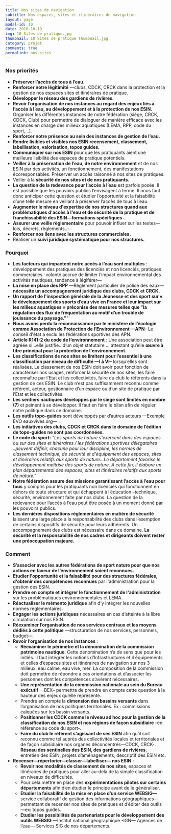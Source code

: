 ```yaml
---
title: Nos sites de navigation
subtitle: Nos espaces, sites et itinéraires de navigation
layout: page
modal-id: 10
date: 2016-10-19
img: 10 Sites de pratique.jpg
thumbnail: 10 Sites de pratique thumbnail.jpg
category: projet
comments: true
permalink: nos-sites
---
```


### Nos priorités

  - **Préserver l’accès de tous à l’eau.**
  - **Renforcer notre légitimité** —clubs, CDCK, CRCK dans la protection et la gestion de nos espaces sites et itinéraires de pratique.
  - **Développer le réseau des gardiens de rivières.**
  - **Revoir l’organisation de nos instances au regard des enjeux liés à l’accès à l’eau, au développement et à la protection de nos ESIN.** Organiser les différentes instances de notre fédération (siège, CRCK, CDCK, Club) pour permettre de dialoguer de manière efficace avec les instances en charge des milieux aquatiques (LEMA, RPP, code du sport,...).
  - **Renforcer notre présence au sein des instances de gestion de l’eau.**
  - **Rendre lisibles et visibles nos ESIN recensement, classement, labellisation, valorisation, topos guides.**
  - **Communiquer sur nos ESIN** pour que les pratiquants aient une meilleure lisibilité des espaces de pratique potentiels.
  - **Veiller à la préservation de l’eau, de notre environnement** et de nos ESIN par des activités, un fonctionnement, des manifestations écoresponsables. Préserver un accès raisonné à nos sites de pratiques.
  - Veiller à la **sécurité de nos sites et de nos pratiquants.**
  - **La question de la redevance pour l’accès à l’eau** est parfois posée. Il est possible que les pouvoirs publics l’envisagent à terme. Il nous faut donc anticiper cette question et étudier l’opportunité et la faisabilité d’une telle mesure en veillant à préserver l’accès de tous à l’eau.
  - **Augmenter le niveau d'expertise de nos structures quand aux problématiques d'accès à l'eau et de sécurité de la pratique et de franchissabilité des ESIN—formations spécifiques-.**
  - **Assurer une veille règlementaire** pour pouvoir influer sur les textes—lois, décrets, règlements..-.
  - **Renforcer nos liens avec les structures commerciales.**
  - Réaliser un **suivi juridique systématique pour nos structures.**

### Pourquoi

  - **Les facteurs qui impactent notre accès à l’eau sont multiples** : développement des pratiques des licenciés et non licenciés, pratiques commerciales -volonté accrue de limiter l’impact environnemental des activités nautiques, tendance à légiférer—
  - **La mise en place des RPP** —Règlement particulier de police des eaux— **nécessite un accompagnement juridique des clubs, CDCK et CRCK.**
  - **Un rapport de l'inspection générale de la Jeunesse et des sport sur « le développement des sports d’eau vive en France et leur impact sur les milieux aquatiques » préconise des mesures telles que "la régulation des flux de fréquentation au motif d’un trouble de jouissance du paysage."**"
  - **Nous avons perdu la reconnaissance par le ministère de l’écologie comme Association de Protection de l’Environnement —APN-** Le conseil d'état a exclu les fédérations sportives des APN.
  - **Article R141-2 du code de l’environnement** : Une association peut être agréée si...elle justifie...d’un objet statutaire ... attestant qu’elle **œuvre à titre principal pour la protection de l'environnement.**
  - **Les classifications de nos sites se limitent pour l’essentiel à une classification par niveau de difficulté —I à VI–** lorsqu’elles sont réalisées. Le classement de nos ESIN doit avoir pour fonction de caractériser nos usages, renforcer la sécurité de nos sites, les faire reconnaître par l’Etat et les collectivités, faire du club le référents dans la gestion de ces ESIN. Le club n’est pas suffisamment reconnu comme référent, acteur, gestionnaire d’un espace ou d’un site de pratique par l’Etat et les collectivités.
  - **Les sentiers nautiques développés par le siège sont limités en nombre (7)** et peinent à se développer. Il faut en faire le bilan afin de réguler notre politique dans ce domaine.
  - **Les outils topo-guides** sont développés par d’autres acteurs —Exemple EVO eauxvives.org— .
  - **Les initiatives des clubs, CDCK et CRCK dans le domaine de l’édition de topo-guides ne sont pas coordonnées.**
  - **Le code du sport:** *"Les sports de nature s'exercent dans des espaces ou sur des sites et itinéraires / les fédérations sportives délégataires ..peuvent définir, chacune pour leur discipline, les normes de classement technique, de sécurité et d'équipement des espaces, sites et itinéraires relatifs aux sports de nature...Le département favorise le développement maîtrisé des sports de nature. A cette fin, il élabore un plan départemental des espaces, sites et itinéraires relatifs aux sports de nature."*
  - **Notre fédération assure des missions garantissant l’accès à l’eau pour tous** y compris pour les pratiquants non licenciés qui fonctionnent en dehors de toute structure et qui échappent à l’éducation –technique, sécurité, environnement faite par nos clubs. La question de la redevance pour l’accès à l’eau peut être posée à un moment donné par les pouvoirs publics.
  - **Les dernières dispositions règlementaires en matière de sécurité** laissent une large place à la responsabilité des clubs dans l’exemption de certains dispositifs de sécurité pour leurs adhérents. Un accompagnement des clubs est nécessaire dans ce domaine. **La sécurité et la responsabilité de nos cadres et dirigeants doivent rester une préoccupation majeure.**

### Comment

  - **S’associer avec les autres fédérations de sport nature pour que nos actions en faveur de l’environnement soient reconnues.**
  - **Etudier l'opportunité et la faisabilité pour des structures fédérales, d'obtenir des compétences reconnues** par l'administration pour la gestion des ESIN.
  - **Prendre en compte et intégrer le fonctionnement de l'administration** sur les problématiques environnementales et LEMA.
  - **Réactualiser le mémento juridique** afin d’y intégrer les nouvelles normes règlementaires.
  - **Engager les actions juridiques** nécessaires en cas d’atteinte à la libre circulation sur nos ESIN.
  - **Réexaminer l’organisation de nos services centraux et les moyens dédiés à cette politique** —structuration de nos services, personnels, budget—.
  - **Revoir l’organisation de nos instances** :
    - **Réexaminer le périmètre et la dénomination de la commission patrimoine nautique**. Cette dénomination n’a de sens que pour les initiés. Il faut intégrer les notions d’Infrastructures et d’équipements et celles d’espaces sites et itinéraires de navigation sur nos 3 milieux: eau calme, eau vive, mer. La composition de la commission doit permettre de répondre à ces orientations et d’associer les personnes dont les compétences s’avèrent nécessaires.
    - **Une représentation de la commission nationale au sein du Bureau exécutif** —BEX– permettra de prendre en compte cette question à la hauteur des enjeux qu’elle représente.
    - Prendre en compte la **dimension des bassins versants** dans l’organisation de nos politiques territoriales. Ex : commissions calquées sur les bassin versants.
    - **Positionner les CDCK comme le niveau ad hoc pour la gestion de la classification de nos ESIN et nos régions de façon subsidiaire** -en référence au code du sport-.
    - **Faire du club le référent s’agissant de ses ESIN** afin qu’il soit reconnu comme tel auprès des collectivités locales et territoriales et de façon subsidiaire nos organes déconcentrés—CDCK, CRCK-. **Réseau des sentinelles des ESIN, des gardiens de rivières**, entretien des ESIN, projets d’aménagements, descriptif des ESIN etc.
  - **Recenser—répertorier—classer—labelliser— nos ESIN :**
    - **Revoir nos modalités de classement de nos sites**, espaces et itinéraires de pratiques pour aller au-delà de la simple classification en niveaux de difficultés.
    - Pour cela mettre en place des **expérimentations pilotes sur certains départements** afin d’en étudier le principe avant de le généraliser.
    - **Etudier la faisabilité de la mise en place d’un service WEBSIG—** service collaboratif de gestion des informations géographiques— permettant de recenser nos sites de pratiques et d’éditer des outils—ex: topos guides.
    - **Etudier les possibilités de partenariats pour le développement des outils WEBSIG** —Institut national géographique -IGN— Agences de l’eau— Services SIG de nos départements.
